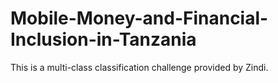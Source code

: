 # Mobile-Money-and-Financial-Inclusion-in-Tanzania
This is a multi-class classification challenge provided by Zindi. 

